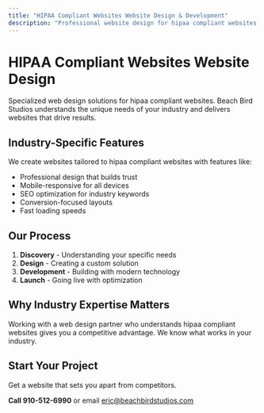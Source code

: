 ```yaml
---
title: "HIPAA Compliant Websites Website Design & Development"
description: "Professional website design for hipaa compliant websites. Custom solutions tailored to your industry needs."
---
```


# HIPAA Compliant Websites Website Design

Specialized web design solutions for hipaa compliant websites. Beach Bird Studios understands the unique needs of your industry and delivers websites that drive results.

## Industry-Specific Features

We create websites tailored to hipaa compliant websites with features like:

- Professional design that builds trust
- Mobile-responsive for all devices
- SEO optimization for industry keywords
- Conversion-focused layouts
- Fast loading speeds

## Our Process

1. **Discovery** - Understanding your specific needs
2. **Design** - Creating a custom solution
3. **Development** - Building with modern technology
4. **Launch** - Going live with optimization

## Why Industry Expertise Matters

Working with a web design partner who understands hipaa compliant websites gives you a competitive advantage. We know what works in your industry.

## Start Your Project

Get a website that sets you apart from competitors.

**Call 910-512-6990** or email eric@beachbirdstudios.com